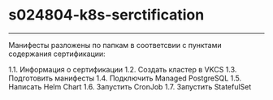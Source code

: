 # s024804-k8s-serctification
-------------------------------------------------------------

Манифесты разложены по папкам в соответсвии с пунктами содержания сертификации:

1.1. Информация о сертификации
1.2. Создать кластер в VKCS
1.3. Подготовить манифесты
1.4. Подключить Managed PostgreSQL
1.5. Написать Helm Chart
1.6. Запустить CronJob
1.7. Запустить StatefulSet